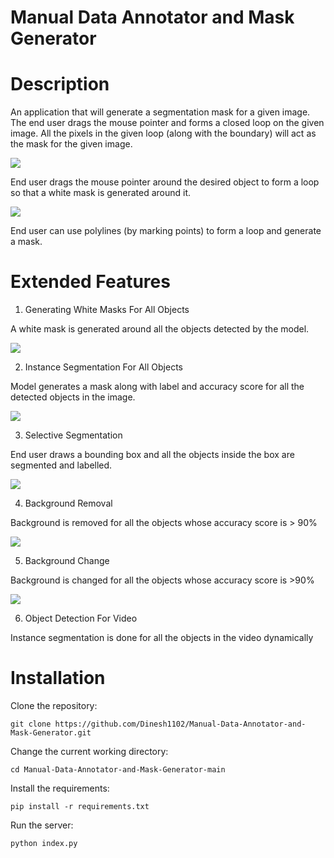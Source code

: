 # Manual Data Annotator and Mask Generator

# Description
 An application that will generate a segmentation mask for a given image. The end user drags the mouse pointer and forms a closed loop on the given image. All the pixels in the given loop (along with the boundary) will act as the mask for the given image.
 
 ![](assets/braintumor.jpeg)
 
 End user drags the mouse pointer around the desired object to form a loop so that a white mask is generated around it.
 
 ![](assets/nuclei.jpeg)
 
 End user can use polylines (by marking points) to form a loop and generate a mask.
 
 # Extended Features
 
 1. Generating White Masks For All Objects
 
  A white mask is generated around all the objects detected by the model.
  
![](assets/pills.jpeg)

 2. Instance Segmentation For All Objects
 
  Model generates a mask along with label and accuracy score for all the detected objects in the image.
  
![](assets/instanceforall.jpg)

3. Selective Segmentation

End user draws a bounding box and all the objects inside the box are segmented and labelled.

![](assets/selective.jpeg)

4. Background Removal

Background is removed for all the objects whose accuracy score is > 90%

![](assets/bgremove.jpeg)

5. Background Change

Background is changed for all the objects whose accuracy score is >90%

![](assets/bgchange.jpeg)

6. Object Detection For Video

Instance segmentation is done for all the objects in the video dynamically

# Installation
Clone the repository:

```git clone https://github.com/Dinesh1102/Manual-Data-Annotator-and-Mask-Generator.git```

Change the current working directory:

```cd Manual-Data-Annotator-and-Mask-Generator-main```

Install the requirements:

```pip install -r requirements.txt```

Run the server:

```python index.py```
